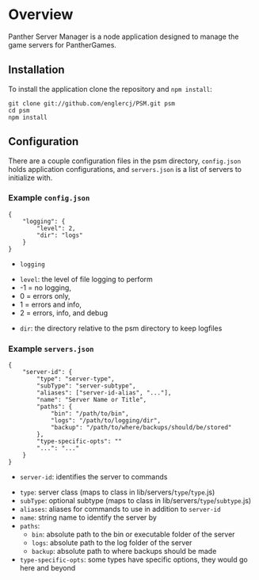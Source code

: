 Overview
========
Panther Server Manager is a node application designed to manage the game servers for PantherGames.

Installation
------------
To install the application clone the repository and `npm install`:

    git clone git://github.com/englercj/PSM.git psm
    cd psm
    npm install

Configuration
-------------
There are a couple configuration files in the psm directory, `config.json` holds application configurations, 
and `servers.json` is a list of servers to initialize with.

### Example `config.json`

	{
		"logging": {
			"level": 2,
			"dir": "logs"
		}
	}

 * `logging`
  - `level`: the level of file logging to perform
   - -1 = no logging, 
   - 0 = errors only, 
   - 1 = errors and info, 
   - 2 = errors, info, and debug
 * `dir`: the directory relative to the psm directory to keep logfiles

### Example `servers.json`

	{
	    "server-id": {
	        "type": "server-type",
	        "subType": "server-subtype",
	        "aliases": ["server-id-alias", "..."],
	        "name": "Server Name or Title",
	        "paths": {
	            "bin": "/path/to/bin",
	            "logs": "/path/to/logging/dir",
	            "backup": "/path/to/where/backups/should/be/stored"
	        },
	        "type-specific-opts": ""
	        "...": "..."
	    }
	}

 * `server-id`: identifies the server to commands
  - `type`: server class (maps to class in lib/servers/`type`/`type`.js)
  - `subType`: optional subtype (maps to class in lib/servers/`type`/`subtype`.js)
  - `aliases`: aliases for commands to use in addition to `server-id`
  - `name`: string name to identify the server by
  - `paths`:
    - `bin`: absolute path to the bin or executable folder of the server
    - `logs`: absolute path to the log folder of the server
    - `backup`: absolute path to where backups should be made
  - `type-specific-opts`: some types have specific options, they would go here and beyond
